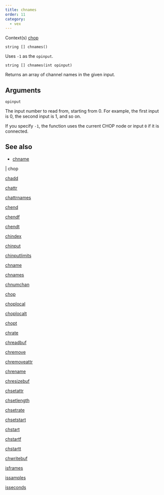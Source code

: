 ```yaml
---
title: chnames
order: 11
category:
  - vex
---
```


Context(s)
[chop](../contexts/chop.html)

`string [] chnames()`

Uses `-1` as the `opinput`.

`string [] chnames(int opinput)`

Returns an array of channel names in the given input.

## Arguments

`opinput`

The input number to read from, starting from 0. For example, the first input is 0, the second input is 1, and so on.

If you specify `-1`, the function uses the current CHOP node or input `0` if it is connected.

## See also

- [chname](chname.html)

|
chop

[chadd](chadd.html)

[chattr](chattr.html)

[chattrnames](chattrnames.html)

[chend](chend.html)

[chendf](chendf.html)

[chendt](chendt.html)

[chindex](chindex.html)

[chinput](chinput.html)

[chinputlimits](chinputlimits.html)

[chname](chname.html)

[chnames](chnames.html)

[chnumchan](chnumchan.html)

[chop](chop.html)

[choplocal](choplocal.html)

[choplocalt](choplocalt.html)

[chopt](chopt.html)

[chrate](chrate.html)

[chreadbuf](chreadbuf.html)

[chremove](chremove.html)

[chremoveattr](chremoveattr.html)

[chrename](chrename.html)

[chresizebuf](chresizebuf.html)

[chsetattr](chsetattr.html)

[chsetlength](chsetlength.html)

[chsetrate](chsetrate.html)

[chsetstart](chsetstart.html)

[chstart](chstart.html)

[chstartf](chstartf.html)

[chstartt](chstartt.html)

[chwritebuf](chwritebuf.html)

[isframes](isframes.html)

[issamples](issamples.html)

[isseconds](isseconds.html)
